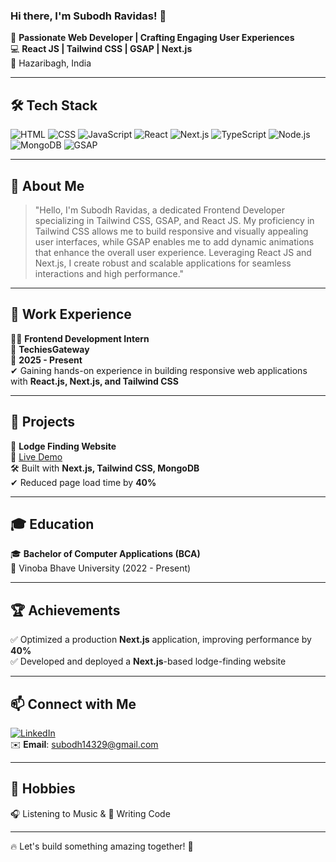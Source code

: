 ### Hi there, I'm Subodh Ravidas! 👋

🚀 **Passionate Web Developer | Crafting Engaging User Experiences**  
💻 **React JS | Tailwind CSS | GSAP | Next.js**  
📍 Hazaribagh, India  

---

## 🛠 Tech Stack

![HTML](https://img.shields.io/badge/-HTML-E34F26?style=flat-square&logo=html5&logoColor=white)
![CSS](https://img.shields.io/badge/-CSS-1572B6?style=flat-square&logo=css3&logoColor=white)
![JavaScript](https://img.shields.io/badge/-JavaScript-F7DF1E?style=flat-square&logo=javascript&logoColor=black)
![React](https://img.shields.io/badge/-React-61DAFB?style=flat-square&logo=react&logoColor=black)
![Next.js](https://img.shields.io/badge/-Next.js-000000?style=flat-square&logo=nextdotjs&logoColor=white)
![TypeScript](https://img.shields.io/badge/-TypeScript-3178C6?style=flat-square&logo=typescript&logoColor=white)
![Node.js](https://img.shields.io/badge/-Node.js-339933?style=flat-square&logo=node.js&logoColor=white)
![MongoDB](https://img.shields.io/badge/-MongoDB-47A248?style=flat-square&logo=mongodb&logoColor=white)
![GSAP](https://img.shields.io/badge/-GSAP-88CE02?style=flat-square&logo=greensock&logoColor=white)

---

## 📌 About Me

> "Hello, I'm Subodh Ravidas, a dedicated Frontend Developer specializing in Tailwind CSS, GSAP, and React JS. My proficiency in Tailwind CSS allows me to build responsive and visually appealing user interfaces, while GSAP enables me to add dynamic animations that enhance the overall user experience. Leveraging React JS and Next.js, I create robust and scalable applications for seamless interactions and high performance."

---

## 💼 Work Experience

👨‍💻 **Frontend Development Intern**  
🏢 **TechiesGateway**  
📅 **2025 - Present**  
✔ Gaining hands-on experience in building responsive web applications with **React.js, Next.js, and Tailwind CSS**

---

## 🎯 Projects

🔹 **Lodge Finding Website**  
🔗 [Live Demo](https://lodgeverse.netlify.app/)  
🛠 Built with **Next.js, Tailwind CSS, MongoDB**  
✔ Reduced page load time by **40%**

---

## 🎓 Education

🎓 **Bachelor of Computer Applications (BCA)**  
📍 Vinoba Bhave University (2022 - Present)

---

## 🏆 Achievements

✅ Optimized a production **Next.js** application, improving performance by **40%**  
✅ Developed and deployed a **Next.js**-based lodge-finding website  

---

## 📫 Connect with Me

[![LinkedIn](https://img.shields.io/badge/-LinkedIn-0A66C2?style=flat-square&logo=linkedin&logoColor=white)](https://www.linkedin.com/in/subodhravidas/)  
✉️ **Email**: [subodh14329@gmail.com](mailto:subodh14329@gmail.com)  

---

## 🎵 Hobbies
🎧 Listening to Music & 🎨 Writing Code

---

🔥 Let's build something amazing together! 🚀
